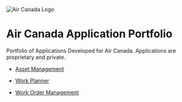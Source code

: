 ![Air Canada Logo](https://upload.wikimedia.org/wikipedia/commons/thumb/3/3b/Air_Canada_logo.svg/2880px-Air_Canada_logo.svg.png)

# Air Canada Application Portfolio

Portfolio of Applications Developed for Air Canada. Applications are proprietary and private.

- [Asset Management](https://github.com/danielvallecl/air-canada-applications/tree/main/ac-asset-management)

- [Work Planner](https://github.com/danielvallecl/air-canada-applications/tree/main/ac-triview-work-planner)

- [Work Order Management](https://github.com/danielvallecl/air-canada-applications/tree/main/ac-triview-work-task)
